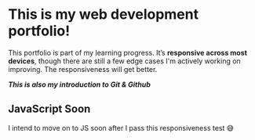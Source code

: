 # This is my web development portfolio!

This portfolio is part of my learning progress. It’s **responsive across most devices**, though there are still a few edge cases I'm actively working on improving. The responsiveness will get better.

***This is also my introduction to Git & Github***

## JavaScript Soon
I intend to move on to JS soon after I pass this responsiveness test 😅
